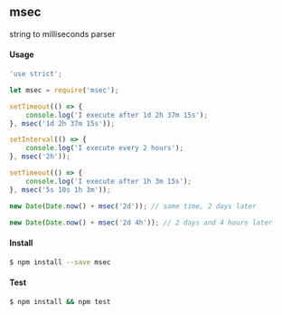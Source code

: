 ## msec

string to milliseconds parser

#### Usage
```javascript
'use strict';

let msec = require('msec');

setTimeout(() => {
    console.log('I execute after 1d 2h 37m 15s');
}, msec('1d 2h 37m 15s'));

setInterval(() => {
    console.log('I execute every 2 hours');
}, msec('2h'));

setTimeout(() => {
    console.log('I execute after 1h 3m 15s');
}, msec('5s 10s 1h 3m'));

new Date(Date.now() + msec('2d')); // same time, 2 days later

new Date(Date.now() + msec('2d 4h')); // 2 days and 4 hours later
```

#### Install
```bash
$ npm install --save msec
```

#### Test
```bash
$ npm install && npm test
```
